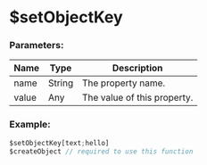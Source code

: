 # $setObjectKey

### Parameters:
| Name      | Type                | Description                        |
| --------- | ------------------- | ---------------------------------- |
| name | String              | The property name. |
| value | Any              | The value of this property. |

### Example:
```js
$setObjectKey[text;hello] 
$createObject // required to use this function
```
